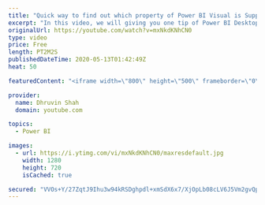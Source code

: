 ```yaml
---
title: "Quick way to find out which property of Power BI Visual is Supporting Conditional Formatting"
excerpt: "In this video, we will giving you one tip of Power BI Desktop.  We know gradually so many properties of Power BI Desktop now supports conditional formatting.  So, how can we easily know which property will support this feature?  Here is a quick tip for it..  Try this and share your opinion to comment"
originalUrl: https://youtube.com/watch?v=mxNkdKNhCN0
type: video
price: Free
length: PT2M2S
publishedDateTime: 2020-05-13T01:42:49Z
heat: 50

featuredContent: "<iframe width=\"800\" height=\"500\" frameborder=\"0\" src=\"https://www.youtube.com/embed/mxNkdKNhCN0\" allow=\"accelerometer; autoplay; encrypted-media; gyroscope; picture-in-picture\" allowfullscreen></iframe>"

provider:
  name: Dhruvin Shah
  domain: youtube.com

topics:
  - Power BI

images:
  - url: https://i.ytimg.com/vi/mxNkdKNhCN0/maxresdefault.jpg
    width: 1280
    height: 720
    isCached: true

secured: "VVOs+Y/27ZqtJ9Ihu3w94kRSDghpdl+xmSdX6x7/XjOpLb08cLV6J5Vm2gvQpy2l2eH8yP1vDBoVU/S/T0ivhRpV45cpYszU7OyNpDjoOILIjEPYxZyShcdKtq4OHR4C6yZQ5LTbEeL3WE8P0sxF7W3FKgz4+hRuhKBGKp0MjuPi7XQskcTok2ytjDcZoNHgbq2ZqjftTopgAwGSrU0SZMiKhgaS/7PCnJv4OU9rxCc/0ZFPIixIzzfAnKqe7h0KC2uC2qgsfL5k2OZAqrRI6Kn2l/YeGJ16jT1iUGwFOdb6sN+7H6C+8vmpvqWQLZpEQxLM9IYeOyQQ1FL6ZrzF4/mc202G2VA/6blHzWWg91RtZIOSV3CFj9xCdzcCJgOkLu19TU8jjqeN+be7FRjnrvleM1dvOuOqIzhopJfK4ko=;tea2Bn7VH5+OKNTGRz4ZFw=="
---
```



